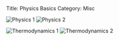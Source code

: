 Title: Physics Basics
Category: Misc


![Physics 1](/images/physics/physics_1.jpeg)
![Physics 2](/images/physics/physics_2.jpeg)

![Thermodynamics 1](/images/physics/thermodynamik_1.jpeg)
![Thermodynamics 2](/images/physics/thermodynamik_2.jpeg)
